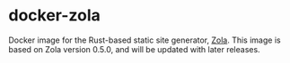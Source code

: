 # docker-zola

Docker image for the Rust-based static site generator, [Zola](https://www.getzola.org/). This image is based on Zola version 0.5.0, and will be updated with later releases.
